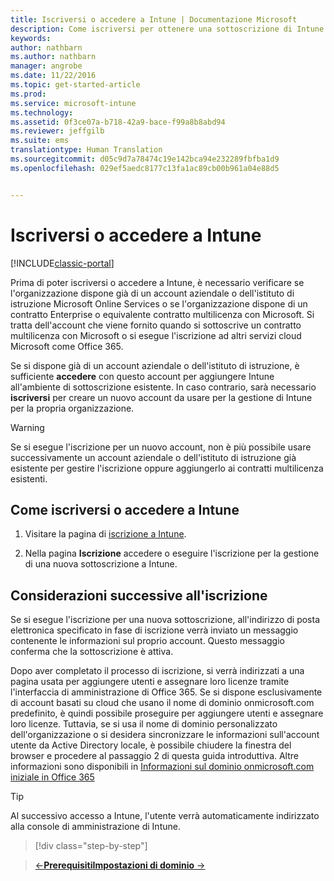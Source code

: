 ```yaml
---
title: Iscriversi o accedere a Intune | Documentazione Microsoft
description: Come iscriversi per ottenere una sottoscrizione di Intune o eseguire l&quot;accesso per iniziare a usare la sottoscrizione
keywords: 
author: nathbarn
ms.author: nathbarn
manager: angrobe
ms.date: 11/22/2016
ms.topic: get-started-article
ms.prod: 
ms.service: microsoft-intune
ms.technology: 
ms.assetid: 0f3ce07a-b718-42a9-bace-f99a8b8abd94
ms.reviewer: jeffgilb
ms.suite: ems
translationtype: Human Translation
ms.sourcegitcommit: d05c9d7a78474c19e142bca94e232289fbfba1d9
ms.openlocfilehash: 029ef5aedc8177c13fa1ac89cb00b961a04e88d5


---
```



# <a name="sign-up-or-sign-in-to-intune"></a>Iscriversi o accedere a Intune

[!INCLUDE[classic-portal](../includes/classic-portal.md)]

Prima di poter iscriversi o accedere a Intune, è necessario verificare se l'organizzazione dispone già di un account aziendale o dell'istituto di istruzione Microsoft Online Services o se l'organizzazione dispone di un contratto Enterprise o equivalente contratto multilicenza con Microsoft. Si tratta dell'account che viene fornito quando si sottoscrive un contratto multilicenza con Microsoft o si esegue l'iscrizione ad altri servizi cloud Microsoft come Office 365.

Se si dispone già di un account aziendale o dell'istituto di istruzione, è sufficiente **accedere** con questo account per aggiungere Intune all'ambiente di sottoscrizione esistente. In caso contrario, sarà necessario **iscriversi** per creare un nuovo account da usare per la gestione di Intune per la propria organizzazione.

>[!WARNING]
>Se si esegue l'iscrizione per un nuovo account, non è più possibile usare successivamente un account aziendale o dell'istituto di istruzione già esistente per gestire l'iscrizione oppure aggiungerlo ai contratti multilicenza esistenti.

## <a name="how-to-sign-up-or-sign-in-to-intune"></a>Come iscriversi o accedere a Intune

1.  Visitare la pagina di [iscrizione a Intune](https://portal.office.com/Signup/Signup.aspx?OfferId=40BE278A-DFD1-470a-9EF7-9F2596EA7FF9&dl=INTUNE_A&ali=1#0%20).

2.  Nella pagina **Iscrizione** accedere o eseguire l'iscrizione per la gestione di una nuova sottoscrizione a Intune.

## <a name="post-sign-up-considerations"></a>Considerazioni successive all'iscrizione
Se si esegue l'iscrizione per una nuova sottoscrizione, all'indirizzo di posta elettronica specificato in fase di iscrizione verrà inviato un messaggio contenente le informazioni sul proprio account. Questo messaggio conferma che la sottoscrizione è attiva.

Dopo aver completato il processo di iscrizione, si verrà indirizzati a una pagina usata per aggiungere utenti e assegnare loro licenze tramite l'interfaccia di amministrazione di Office 365. Se si dispone esclusivamente di account basati su cloud che usano il nome di dominio onmicrosoft.com predefinito, è quindi possibile proseguire per aggiungere utenti e assegnare loro licenze. Tuttavia, se si usa il nome di dominio personalizzato dell'organizzazione o si desidera sincronizzare le informazioni sull'account utente da Active Directory locale, è possibile chiudere la finestra del browser e procedere al passaggio 2 di questa guida introduttiva. Altre informazioni sono disponibili in [Informazioni sul dominio onmicrosoft.com iniziale in Office 365](https://support.office.com/en-us/article/About-your-initial-onmicrosoft-com-domain-in-Office-365-B9FC3018-8844-43F3-8DB1-1B3A8E9CFD5A?ui=en-US&rs=en-US&ad=US)

>[!TIP]
> Al successivo accesso a Intune, l'utente verrà automaticamente indirizzato alla console di amministrazione di Intune.


>[!div class="step-by-step"]

>[&larr;**Prerequisiti**](.\what-to-know-before-you-start-microsoft-intune.md)[**Impostazioni di dominio**     &rarr;](.\start-with-a-paid-subscription-to-microsoft-intune-step-2.md)  



<!--HONumber=Jan17_HO2-->


